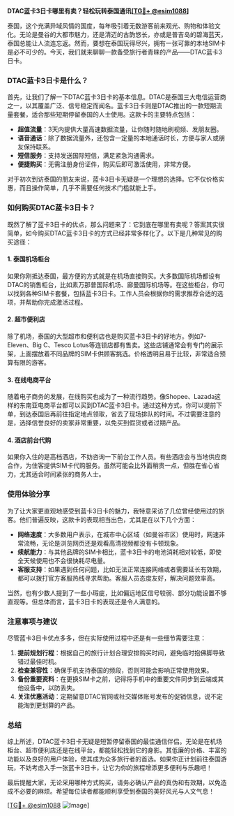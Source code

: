 **DTAC蓝卡3日卡哪里有卖？轻松玩转泰国通讯[[TG💪+ @esim1088](https://t.me/s/esim1088)]**

泰国，这个充满异域风情的国度，每年吸引着无数游客前来观光、购物和体验文化。无论是曼谷的大都市魅力，还是清迈的古韵悠长，亦或是普吉岛的碧海蓝天，泰国总能让人流连忘返。然而，要想在泰国玩得尽兴，拥有一张可靠的本地SIM卡是必不可少的。今天，我们就来聊聊一款备受旅行者青睐的产品——DTAC蓝卡3日卡。

### DTAC蓝卡3日卡是什么？

首先，让我们了解一下DTAC蓝卡3日卡的基本信息。DTAC是泰国三大电信运营商之一，以其覆盖广泛、信号稳定而闻名。蓝卡3日卡则是DTAC推出的一款短期流量套餐，适合那些短期停留泰国的人士使用。这款卡的主要特点包括：

- **超值流量**：3天内提供大量高速数据流量，让你随时随地刷视频、发朋友圈。
- **语音通话**：除了数据流量外，还包含一定量的本地通话时长，方便与家人或朋友保持联系。
- **短信服务**：支持发送国际短信，满足紧急沟通需求。
- **便捷购买**：无需注册身份证件，购买后即可激活使用，非常方便。

对于初次到访泰国的朋友来说，蓝卡3日卡无疑是一个理想的选择。它不仅价格实惠，而且操作简单，几乎不需要任何技术门槛就能上手。

### 如何购买DTAC蓝卡3日卡？

既然了解了蓝卡3日卡的优点，那么问题来了：它到底在哪里有卖呢？答案其实很简单，如今购买DTAC蓝卡3日卡的方式已经非常多样化了。以下是几种常见的购买途径：

#### 1. 泰国机场柜台

如果你刚抵达泰国，最方便的方式就是在机场直接购买。大多数国际机场都设有DTAC的销售柜台，比如素万那普国际机场、廊曼国际机场等。在这些柜台，你可以找到各种SIM卡套餐，包括蓝卡3日卡。工作人员会根据你的需求推荐合适的选项，并帮助你完成激活过程。

#### 2. 超市便利店

除了机场，泰国的大型超市和便利店也是购买蓝卡3日卡的好地方。例如7-Eleven、Big C、Tesco Lotus等连锁店都有售卖。这些店铺通常会有专门的展示架，上面摆放着不同品牌的SIM卡供顾客挑选。价格透明且易于比较，非常适合预算有限的游客。

#### 3. 在线电商平台

随着电子商务的发展，在线购买也成为了一种流行趋势。像Shopee、Lazada这样的东南亚电商平台都可以买到DTAC蓝卡3日卡。通过这种方式，你可以提前下单，到达泰国后再前往指定地点领取，省去了现场排队的时间。不过需要注意的是，选择信誉良好的卖家非常重要，以免买到假货或者过期产品。

#### 4. 酒店前台代购

如果你入住的是高档酒店，不妨咨询一下前台工作人员。有些酒店会与当地供应商合作，为住客提供SIM卡代购服务。虽然可能会比外面稍贵一点，但胜在省心省力，尤其适合时间紧张的商务人士。

### 使用体验分享

为了让大家更直观地感受到蓝卡3日卡的魅力，我特意采访了几位曾经使用过的旅客。他们普遍反映，这款卡的表现相当出色，尤其是在以下几个方面：

- **网络速度**：大多数用户表示，在城市中心区域（如曼谷市区）使用时，网速非常流畅，无论是浏览网页还是观看高清视频都没有卡顿现象。
- **续航能力**：与其他品牌的SIM卡相比，蓝卡3日卡的电池消耗相对较低，即使全天候使用也不会很快耗尽电量。
- **客服支持**：如果遇到任何问题，比如无法正常连接网络或者需要延长有效期，都可以拨打官方客服热线寻求帮助。客服人员态度友好，解决问题效率高。

当然，也有少数人提到了一些小瑕疵，比如偏远地区信号较弱、部分功能设置不够直观等。但总体而言，蓝卡3日卡的表现还是令人满意的。

### 注意事项与建议

尽管蓝卡3日卡优点多多，但在实际使用过程中还是有一些细节需要注意：

1. **提前规划行程**：根据自己的旅行计划合理安排购买时间，避免临时抱佛脚导致错过最佳时机。
2. **检查兼容性**：确保手机支持泰国的频段，否则可能会影响正常使用效果。
3. **备份重要资料**：在更换SIM卡之前，记得将手机中的重要文件同步到云端或其他设备中，以防丢失。
4. **关注优惠活动**：定期留意DTAC官网或社交媒体账号发布的促销信息，说不定能淘到更划算的产品。

### 总结

综上所述，DTAC蓝卡3日卡无疑是短暂停留泰国的最佳通信伴侣。无论是在机场柜台、超市便利店还是在线平台，都能轻松找到它的身影。其低廉的价格、丰富的功能以及良好的用户体验，使其成为众多旅行者的首选。如果你正计划前往泰国游玩，不妨考虑入手一张蓝卡3日卡，让它为你的旅程增添更多便利与乐趣吧！

最后提醒大家，无论采用哪种方式购买，请务必确认产品的真伪和有效期，以免造成不必要的麻烦。希望每位读者都能顺利享受到泰国的美好风光与人文气息！

[[TG💪+ @esim1088](https://t.me/s/esim1088) ![Image](https://i.postimg.cc/4NQfJmqS/Snipaste-2025-05-13-00-14-12.png)]